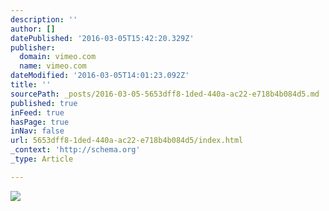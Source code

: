 ```yaml
---
description: ''
author: []
datePublished: '2016-03-05T15:42:20.329Z'
publisher:
  domain: vimeo.com
  name: vimeo.com
dateModified: '2016-03-05T14:01:23.092Z'
title: ''
sourcePath: _posts/2016-03-05-5653dff8-1ded-440a-ac22-e718b4b084d5.md
published: true
inFeed: true
hasPage: true
inNav: false
url: 5653dff8-1ded-440a-ac22-e718b4b084d5/index.html
_context: 'http://schema.org'
_type: Article

---
```

![](https://i.vimeocdn.com/video/510206642_295x166.jpg)
